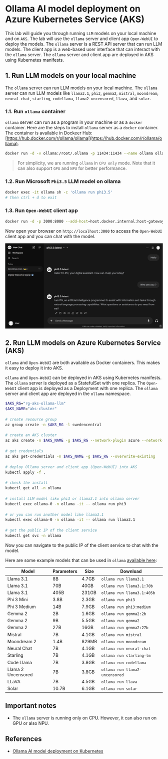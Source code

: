# Ollama AI model deployment on Azure Kubernetes Service (AKS)

This lab will guide you through running `LLM` models on your local machine and on `AKS`. The lab will use the `ollama` server and client app `Open-WebUI` to deploy the models. The `ollama` server is a REST API server that can run LLM models. The client app is a web-based user interface that can interact with the `ollama` server. The `ollama` server and client app are deployed in AKS using Kubernetes manifests.

## 1. Run LLM models on your local machine

The `ollama` server can run LLM models on your local machine. The `ollama` server can run LLM models like `llama3.1`, `phi3`, `gemma2`, `mistral`, `moondream`, `neural-chat`, `starling`, `codellama`, `llama2-uncensored`, `llava`, and `solar`.

### 1.1. Run `ollama` container

`ollama` server can run as a program in your machine or as a `docker` container. Here are the steps to install `ollama` server as a `docker` container. The container is available in Dockeer Hub: [https://hub.docker.com/r/ollama/ollama[(https://hub.docker.com/r/ollama/ollama).

```sh
docker run -d -v ollama:/root/.ollama -p 11434:11434 --name ollama ollama/ollama
```

> For simplicity, we are running `ollama` in `CPU only` mode. Note that it can also support `GPU` and `NPU` for better performance.

### 1.2. Run Microsoft `Phi3.5` LLM model on ollama

```sh
docker exec -it ollama sh -c 'ollama run phi3.5'
# then ctrl + d to exit
```

### 1.3. Run `Open-WebUI` client app

```sh
docker run -d -p 3000:8080 --add-host=host.docker.internal:host-gateway -v open-webui:/app/backend/data -e WEBUI_AUTH=False --name open-webui --restart always ghcr.io/open-webui/open-webui:main
```

Now open your browser on `http://localhost:3000` to access the `Open-WebUI` client app and you can chat with the model.

![](images/open-webui.png)

## 2. Run LLM models on Azure Kubernetes Service (AKS)

`ollama` and `Open-WebUI` are both available as Docker containers. This makes it easy to deploy it into AKS.

`ollama` and `Open-WebUI` can be deployed in AKS using Kubernetes manifests. The `ollama` server is deployed as a StatefulSet with one replica. The `Open-WebUI` client app is deployed as a Deployment with one replica. The `ollama` server and client app are deployed in the `ollama` namespace.

```sh
$AKS_RG="rg-aks-ollama-llm"
$AKS_NAME="aks-cluster"

# create resource group
az group create -n $AKS_RG -l swedencentral

# create an AKS cluster 
az aks create -n $AKS_NAME -g $AKS_RG --network-plugin azure --network-plugin-mode overlay -k 1.30.3 --node-vm-size Standard_D4s_v5

# get credentials
az aks get-credentials -n $AKS_NAME -g $AKS_RG --overwrite-existing

# deploy Ollama server and client app (Open-WebUI) into AKS
kubectl apply -f .

# check the install
kubectl get all -n ollama

# install LLM model likw phi3 or llama3.1 into ollama server
kubectl exec ollama-0 -n ollama -it -- ollama run phi3

# or you can run another model like llama3.1
kubectl exec ollama-0 -n ollama -it -- ollama run llama3.1

# get the public IP of the client service
kubectl get svc -n ollama
```

Now you can navigate to the public IP of the client service to chat with the model.

Here are some example models that can be used in `ollama` [available here](https://github.com/ollama/ollama/blob/main/README.md#model-library):

| Model              | Parameters | Size  | Download                       |
| ------------------ | ---------- | ----- | ------------------------------ |
| Llama 3.1          | 8B         | 4.7GB | `ollama run llama3.1`          |
| Llama 3.1          | 70B        | 40GB  | `ollama run llama3.1:70b`      |
| Llama 3.1          | 405B       | 231GB | `ollama run llama3.1:405b`     |
| Phi 3 Mini         | 3.8B       | 2.3GB | `ollama run phi3`              |
| Phi 3 Medium       | 14B        | 7.9GB | `ollama run phi3:medium`       |
| Gemma 2            | 2B         | 1.6GB | `ollama run gemma2:2b`         |
| Gemma 2            | 9B         | 5.5GB | `ollama run gemma2`            |
| Gemma 2            | 27B        | 16GB  | `ollama run gemma2:27b`        |
| Mistral            | 7B         | 4.1GB | `ollama run mistral`           |
| Moondream 2        | 1.4B       | 829MB | `ollama run moondream`         |
| Neural Chat        | 7B         | 4.1GB | `ollama run neural-chat`       |
| Starling           | 7B         | 4.1GB | `ollama run starling-lm`       |
| Code Llama         | 7B         | 3.8GB | `ollama run codellama`         |
| Llama 2 Uncensored | 7B         | 3.8GB | `ollama run llama2-uncensored` |
| LLaVA              | 7B         | 4.5GB | `ollama run llava`             |
| Solar              | 10.7B      | 6.1GB | `ollama run solar`             |

## Important notes

- The `ollama` server is running only on CPU. However, it can also run on GPU or also NPU.

## References

- [Ollama AI model deployment on Kubernetes](
https://github.com/open-webui/open-webui/tree/main/kubernetes/manifest/base)
